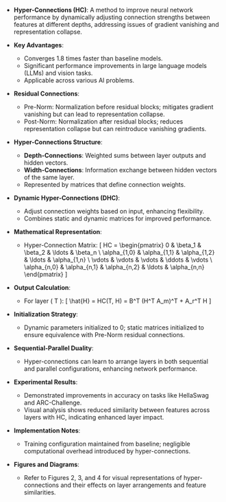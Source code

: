 - **Hyper-Connections (HC)**: A method to improve neural network performance by dynamically adjusting connection strengths between features at different depths, addressing issues of gradient vanishing and representation collapse.

- **Key Advantages**: 
  - Converges 1.8 times faster than baseline models.
  - Significant performance improvements in large language models (LLMs) and vision tasks.
  - Applicable across various AI problems.

- **Residual Connections**: 
  - Pre-Norm: Normalization before residual blocks; mitigates gradient vanishing but can lead to representation collapse.
  - Post-Norm: Normalization after residual blocks; reduces representation collapse but can reintroduce vanishing gradients.

- **Hyper-Connections Structure**:
  - **Depth-Connections**: Weighted sums between layer outputs and hidden vectors.
  - **Width-Connections**: Information exchange between hidden vectors of the same layer.
  - Represented by matrices that define connection weights.

- **Dynamic Hyper-Connections (DHC)**: 
  - Adjust connection weights based on input, enhancing flexibility.
  - Combines static and dynamic matrices for improved performance.

- **Mathematical Representation**:
  - Hyper-Connection Matrix: 
    \[
    HC = \begin{pmatrix}
    0 & \beta_1 & \beta_2 & \ldots & \beta_n \\
    \alpha_{1,0} & \alpha_{1,1} & \alpha_{1,2} & \ldots & \alpha_{1,n} \\
    \vdots & \vdots & \vdots & \ddots & \vdots \\
    \alpha_{n,0} & \alpha_{n,1} & \alpha_{n,2} & \ldots & \alpha_{n,n}
    \end{pmatrix}
    \]

- **Output Calculation**:
  - For layer \( T \):
    \[
    \hat{H} = HC(T, H) = B^T (H^T A_m)^T + A_r^T H
    \]

- **Initialization Strategy**: 
  - Dynamic parameters initialized to 0; static matrices initialized to ensure equivalence with Pre-Norm residual connections.

- **Sequential-Parallel Duality**: 
  - Hyper-connections can learn to arrange layers in both sequential and parallel configurations, enhancing network performance.

- **Experimental Results**: 
  - Demonstrated improvements in accuracy on tasks like HellaSwag and ARC-Challenge.
  - Visual analysis shows reduced similarity between features across layers with HC, indicating enhanced layer impact.

- **Implementation Notes**: 
  - Training configuration maintained from baseline; negligible computational overhead introduced by hyper-connections.

- **Figures and Diagrams**: 
  - Refer to Figures 2, 3, and 4 for visual representations of hyper-connections and their effects on layer arrangements and feature similarities.